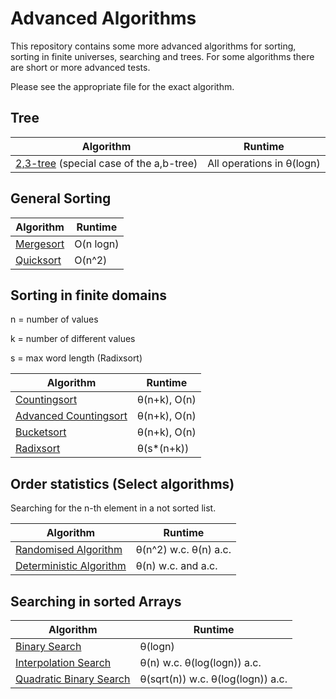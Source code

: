 # Advanced Algorithms

This repository contains some more advanced algorithms for sorting, sorting in finite universes, searching and trees.
For some algorithms there are short or more advanced tests.

Please see the appropriate file for the exact algorithm.

## Tree

| Algorithm | Runtime |
| ---------------------------------------- | --- |
| [2,3-tree](https://github.com/MauriceGit/Advanced_Algorithms/blob/master/23Tree.py) (special case of the a,b-tree) | All operations in θ(logn) |

## General Sorting

| Algorithm | Runtime |
| ---------------------------------------- | --- |
| [Mergesort](https://github.com/MauriceGit/Advanced_Algorithms/blob/master/mergesort.py) | O(n logn) |
| [Quicksort](https://github.com/MauriceGit/Advanced_Algorithms/blob/master/quicksort.py) | O(n^2) |

## Sorting in finite domains

n = number of values

k = number of different values

s = max word length (Radixsort)

| Algorithm | Runtime |
| ---------------------------------------- | --- |
| [Countingsort](https://github.com/MauriceGit/Advanced_Algorithms/blob/master/counting_sort.py) | θ(n+k), O(n)
| [Advanced Countingsort](https://github.com/MauriceGit/Advanced_Algorithms/blob/master/counting_sort_complex.py) | θ(n+k), O(n)
| [Bucketsort](https://github.com/MauriceGit/Advanced_Algorithms/blob/master/bucket_sort.py) | θ(n+k), O(n)
| [Radixsort](https://github.com/MauriceGit/Advanced_Algorithms/blob/master/radix_sort.py) | θ(s*(n+k))

## Order statistics (Select algorithms)

Searching for the n-th element in a not sorted list.

| Algorithm | Runtime |
| --- | --- |
| [Randomised Algorithm](https://github.com/MauriceGit/Advanced_Algorithms/blob/master/selection_rand.py) | θ(n^2) w.c. θ(n) a.c.
| [Deterministic Algorithm](https://github.com/MauriceGit/Advanced_Algorithms/blob/master/selection_det.py) | θ(n) w.c. and a.c.

## Searching in sorted Arrays

| Algorithm | Runtime |
| --- | --- |
| [Binary Search](https://github.com/MauriceGit/Advanced_Algorithms/blob/master/binary_search.py) | θ(logn)
| [Interpolation Search](https://github.com/MauriceGit/Advanced_Algorithms/blob/master/interpolation_search.py) | θ(n) w.c. θ(log(logn)) a.c.
| [Quadratic Binary Search](https://github.com/MauriceGit/Advanced_Algorithms/blob/master/quadratic_binary_search.py) | θ(sqrt(n)) w.c. θ(log(logn)) a.c.
